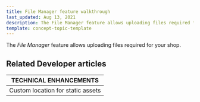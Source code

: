 ```yaml
---
title: File Manager feature walkthrough
last_updated: Aug 13, 2021
description: The File Manager feature allows uploading files required for your shop.
template: concept-topic-template
---
```


The _File Manager_ feature allows uploading files required for your shop.

<!--
To learn more about the feature and to find out how end users use it, see [File Manager](https://documentation.spryker.com/docs/media-management) for business users.
-->


## Related Developer articles

| TECHNICAL ENHANCEMENTS |
|---------|
|Custom location for static assets |
